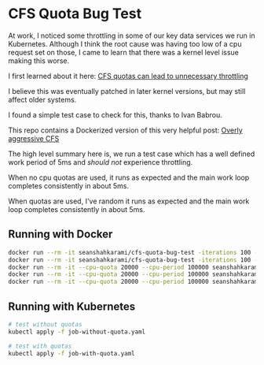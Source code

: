 # CFS Quota Bug Test

At work, I noticed some throttling in some of our key data services we run in Kubernetes. Although I think the root cause was having too low of a cpu request set on those, I came to learn that there was a kernel level issue making this worse.

I first learned about it here: [CFS quotas can lead to unnecessary throttling](https://github.com/kubernetes/kubernetes/issues/67577)

I believe this was eventually patched in later kernel versions, but may still affect older systems.

I found a simple test case to check for this, thanks to Ivan Babrou.

This repo contains a Dockerized version of this very helpful post: [Overly aggressive CFS](https://gist.github.com/bobrik/2030ff040fad360327a5fab7a09c4ff1)

The high level summary here is, we run a test case which has a well defined work period of 5ms and _should not_ experience throttling.

When no cpu quotas are used, it runs as expected and the main work loop completes consistently in about 5ms.

When quotas are used, I've random it runs as expected and the main work loop completes consistently in about 5ms.

## Running with Docker

```sh
docker run --rm -it seanshahkarami/cfs-quota-bug-test -iterations 100 -sleep 100ms
docker run --rm -it seanshahkarami/cfs-quota-bug-test -iterations 100 -sleep 1000ms
docker run --rm -it --cpu-quota 20000 --cpu-period 100000 seanshahkarami/cfs-quota-bug-test -iterations 100 -sleep 100ms
docker run --rm -it --cpu-quota 20000 --cpu-period 100000 seanshahkarami/cfs-quota-bug-test -iterations 100 -sleep 1000ms
docker run --rm -it --cpu-quota 20000 --cpu-period 100000 seanshahkarami/cfs-quota-bug-test -iterations 10 -sleep 5000ms
```

## Running with Kubernetes

```sh
# test without quotas
kubectl apply -f job-without-quota.yaml

# test with quotas
kubectl apply -f job-with-quota.yaml
```
